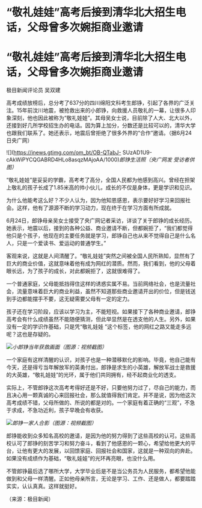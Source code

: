 # “敬礼娃娃”高考后接到清华北大招生电话，父母曾多次婉拒商业邀请

# “敬礼娃娃”高考后接到清华北大招生电话，父母曾多次婉拒商业邀请

极目新闻评论员 吴双建

高考成绩放榜后，总分考了637分的四川绵阳文科考生郎铮，引起了各界的广泛关注。15年前汶川地震，被抢救出来的小郎铮，向救援人员敬礼的一幕，让很多人印象深刻，他也因此被称为“敬礼娃娃”。其母吴女士说，目前除了人大、北大以外，还接到好几所学校招生办的电话。因为算上加分，分数还是比较可以的，清华大学也跟我们联系了。她还表示，地震后曾拒绝了很多外界的“合作”邀请。（据6月24日央广网）

![](https://inews.gtimg.com/om_bt/OB-QTabJ-
SUzAD1U9-cAkWiPYCQGABRD4HLo8asqzMAjoAA/1000)_郎铮生活照（央广网发 受访者供图）_

“敬礼娃娃”是妥妥的学霸，高考考了高分，全国人民都为他感到高兴。曾经在担架上敬礼的孩子长成了1.85米高的帅小伙儿，成长的不仅是身体，更是学识和见识。

为什么他能考这么好？不少人认为，因为他知恩感恩，表示要好好学习来回报社会。这样，他有了源源不断的学习动力，现在终于在学习方面有所成就。

6月24日，郎铮母亲吴女士接受了央广网记者采访，详谈了关于郎铮的成长经历。她表示，地震以后，接到的各种公益、商业邀请不断，但都婉拒了，“我们都觉得他只是个孩子，他现在的主要任务就是学习，郎铮自己也从来不觉得自己是什么名人，只是一个爱读书、爱运动的普通学生。”

客观来说，这就是人间清醒了。“敬礼娃娃”突然之间被全国人民所熟知，显然有了巨大的商业价值，这就意味着他有成为网红的潜质。然而，我们看到，他的父母着眼长远，为了孩子的成长，对此都婉拒了，这就很难得了。

一个普通家庭，父母能抵挡得住这样的诱惑实属不易。当前网络社会，也是流量社会，流量意味着巨大的商业利益，虽然不知道那些商业邀请开出的价位，但是钱送到手边都能摆手不要，这无疑需要父母有一定的定力。

孩子还在学习阶段，应该以学习为主，不能短视。如果接下了各种商业邀请，郎铮高考会有什么成绩虽然不能随便猜测，但此举显然是在透支他的人生。另外，如果没有一定的学识作基础，只是凭“敬礼娃娃
”这个标签，他的网红之路又能走多远呢？这也是存疑的。

![](https://inews.gtimg.com/om_bt/O1BBJdiQtVzOoMku0a9jismCHdmQeRQ_fxqB8vbjk86y4AA/1000)_小郎铮当年获救画面（图源：视频截图）_

一个家庭有这样清醒的认识，对孩子也是一种潜移默化的影响。毕竟，他自己能有今天，还是得亏当年解放军的英勇付出，郎铮是求生的小英雄，解放军战士是救援的大英雄，“敬礼娃娃”的光环，属于他们共同拥有，经不起商业化的透支。

实际上，不管郎铮这次高考考得好还是不好，只要他努力过了，尽自己的能力，而且决心用一颗真诚的心来回报社会，那么就值得我们肯定。并不是说，因为他这次高考成绩不错，父母所做的、所说的都是对的。一个家庭有着正确的“三观”，不急于求成，不急功近利，孩子早晚会有收获。

![](https://inews.gtimg.com/om_bt/OPeUYkKpLjn0x2ar9hQKAhhMytWy8-Jtm9b_DW1-VNaGEAA/1000)_郎铮一家人合影（图源：视频截图）_

郎铮能收到众多知名高校的邀请，是因为他的努力得到了这些高校的认可。这些高校认可了郎铮的刻苦学习和努力奋斗，看到了他感恩的一颗心，希望给他更大的平台，让他有更大的发展，以回馈家庭、回报社会和国家，这就是一种双向的奔赴。如果没有成绩作为基础，“敬礼娃娃”的光环再亮眼，也没什么用。

不管郎铮最后选了哪所大学，大学毕业后是不是当公务员为人民服务，都希望他能做到和父母一样清醒。正如他母亲所言，无论是学习、工作、还是做人，都要踏踏实实，认认真真。这样就挺好。

（来源：极目新闻）

